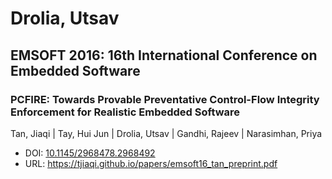 # Drolia, Utsav

## EMSOFT 2016: 16th International Conference on Embedded Software

### PCFIRE: Towards Provable Preventative Control-Flow Integrity Enforcement for Realistic Embedded Software
Tan, Jiaqi | Tay, Hui Jun | Drolia, Utsav | Gandhi, Rajeev | Narasimhan, Priya
* DOI: [10.1145/2968478.2968492](https://doi.org/10.1145/2968478.2968492)
* URL: <https://tjiaqi.github.io/papers/emsoft16_tan_preprint.pdf>

